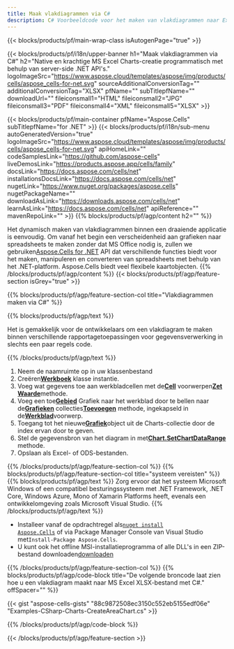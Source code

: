 ```yaml
---
title: Maak vlakdiagrammen via C#
description: C# Voorbeeldcode voor het maken van vlakdiagrammen naar Excel met behulp van .NET Library. Gebruik deze code voor het maken van een vlakdiagram naar MS Excel binnen VB.NET, Asp.NET of een op .NET gebaseerde applicatie.
---
```

{{< blocks/products/pf/main-wrap-class isAutogenPage="true" >}}

{{< blocks/products/pf/i18n/upper-banner h1="Maak vlakdiagrammen via C#" h2="Native en krachtige MS Excel Charts-creatie programmatisch met behulp van server-side .NET API\'s." logoImageSrc="https://www.aspose.cloud/templates/aspose/img/products/cells/aspose_cells-for-net.svg" sourceAdditionalConversionTag="" additionalConversionTag="XLSX" pfName="" subTitlepfName="" downloadUrl="" fileiconsmall1="HTML" fileiconsmall2="JPG" fileiconsmall3="PDF" fileiconsmall4="XML" fileiconsmall5="XLSX" >}}

{{< blocks/products/pf/main-container pfName="Aspose.Cells" subTitlepfName="for .NET" >}}
{{< blocks/products/pf/i18n/sub-menu autoGeneratedVersion="true" logoImageSrc="https://www.aspose.cloud/templates/aspose/img/products/cells/aspose_cells-for-net.svg" apiHomeLink="" codeSamplesLink="https://github.com/aspose-cells" liveDemosLink="https://products.aspose.app/cells/family" docsLink="https://docs.aspose.com/cells/net" installationsDocsLink="https://docs.aspose.com/cells/net" nugetLink="https://www.nuget.org/packages/aspose.cells" nugetPackageName="" downloadAsLink="https://downloads.aspose.com/cells/net" learnAsLink="https://docs.aspose.com/cells/net" apiReference="" mavenRepoLink="" >}}
{{% blocks/products/pf/agp/content h2="" %}}

Het dynamisch maken van vlakdiagrammen binnen een draaiende applicatie is eenvoudig. Om vanaf het begin een verscheidenheid aan grafieken naar spreadsheets te maken zonder dat MS Office nodig is, zullen we gebruiken[Aspose.Cells for .NET](https://products.aspose.com/cells/net) API dat verschillende functies biedt voor het maken, manipuleren en converteren van spreadsheets met behulp van het .NET-platform. Aspose.Cells biedt veel flexibele kaartobjecten.
{{% /blocks/products/pf/agp/content %}}
{{< blocks/products/pf/agp/feature-section isGrey="true" >}}

{{% blocks/products/pf/agp/feature-section-col title="Vlakdiagrammen maken via C#" %}}

{{% blocks/products/pf/agp/text %}}

Het is gemakkelijk voor de ontwikkelaars om een vlakdiagram te maken binnen verschillende rapportagetoepassingen voor gegevensverwerking in slechts een paar regels code.

{{% /blocks/products/pf/agp/text %}}

1. Neem de naamruimte op in uw klassenbestand
1.  Creëren[**Werkboek**](https://reference.aspose.com/cells/net/aspose.cells/workbook) klasse instantie.
1.  Voeg wat gegevens toe aan werkbladcellen met de[**Cell**](https://reference.aspose.com/cells/net/aspose.cells/cell) voorwerpen[**Zet Waarde**](https://reference.aspose.com/cells/net/aspose.cells/cell/methods/putvalue/index)methode.
1.  Voeg een toe[**Gebied**](https://reference.aspose.com/cells/net/aspose.cells.charts/charttype) Grafiek naar het werkblad door te bellen naar de[**Grafieken**](https://reference.aspose.com/cells/net/aspose.cells.charts/chartcollection) collecties[**Toevoegen**](https://reference.aspose.com/cells/net/aspose.cells.charts/chartcollection/methods/add) methode, ingekapseld in de[**Werkblad**](https://reference.aspose.com/cells/net/aspose.cells/worksheet)voorwerp.
1.  Toegang tot het nieuwe[**Grafiek**](https://reference.aspose.com/cells/net/aspose.cells.charts/chart)object uit de Charts-collectie door de index ervan door te geven.
1.  Stel de gegevensbron van het diagram in met[**Chart.SetChartDataRange**](https://https://reference.aspose.com/cells/net/aspose.cells.charts/chart/methods/setchartdatarange) methode.
1. Opslaan als Excel- of ODS-bestanden.

{{% /blocks/products/pf/agp/feature-section-col %}}
{{% blocks/products/pf/agp/feature-section-col title="systeem vereisten" %}}
{{% blocks/products/pf/agp/text %}}
Zorg ervoor dat het systeem Microsoft Windows of een compatibel besturingssysteem met .NET Framework, .NET Core, Windows Azure, Mono of Xamarin Platforms heeft, evenals een ontwikkelomgeving zoals Microsoft Visual Studio.
{{% /blocks/products/pf/agp/text %}}
-  Installeer vanaf de opdrachtregel als<code><a href="https://downloads.aspose.com/cells/net">nuget install Aspose.Cells</a></code> of via Package Manager Console van Visual Studio met<code>Install-Package Aspose.Cells</code>.
-  U kunt ook het offline MSI-installatieprogramma of alle DLL's in een ZIP-bestand downloaden<a href="https://downloads.aspose.com/cells/net">downloaden</a>

{{% /blocks/products/pf/agp/feature-section-col %}}
{{% blocks/products/pf/agp/code-block title="De volgende broncode laat zien hoe u een vlakdiagram maakt naar MS Excel XLSX-bestand met C#." offSpacer="" %}}

{{< gist "aspose-cells-gists" "88c9872508ec3150c552eb5155edf06e" "Examples-CSharp-Charts-CreateAreaChart.cs" >}}

{{% /blocks/products/pf/agp/code-block %}}

{{< /blocks/products/pf/agp/feature-section >}}

<!-- aboutfile Starts -->
